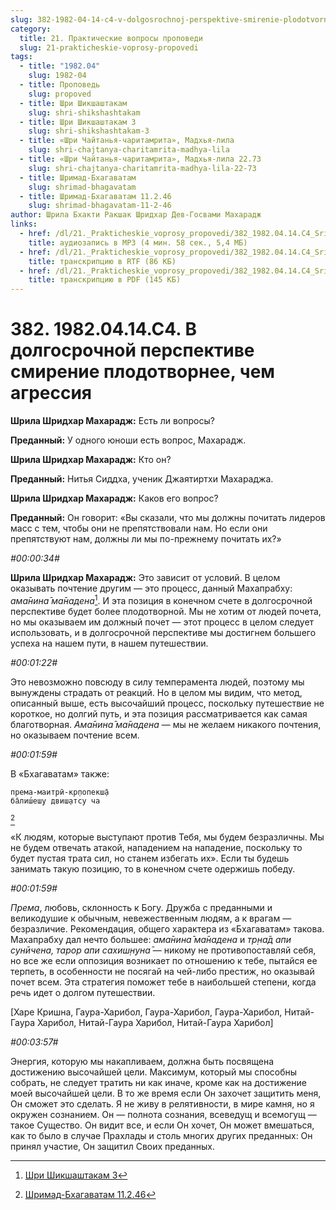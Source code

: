 ```yaml
---
slug: 382-1982-04-14-c4-v-dolgosrochnoj-perspektive-smirenie-plodotvornee-chem-agressiya
category:
  title: 21. Практические вопросы проповеди
  slug: 21-prakticheskie-voprosy-propovedi
tags:
  - title: "1982.04"
    slug: 1982-04
  - title: Проповедь
    slug: propoved
  - title: Шри Шикшаштакам
    slug: shri-shikshashtakam
  - title: Шри Шикшаштакам 3
    slug: shri-shikshashtakam-3
  - title: «Шри Чайтанья-чаритамрита», Мадхья-лила
    slug: shri-chajtanya-charitamrita-madhya-lila
  - title: «Шри Чайтанья-чаритамрита», Мадхья-лила 22.73
    slug: shri-chajtanya-charitamrita-madhya-lila-22-73
  - title: Шримад-Бхагаватам
    slug: shrimad-bhagavatam
  - title: Шримад-Бхагаватам 11.2.46
    slug: shrimad-bhagavatam-11-2-46
author: Шрила Бхакти Ракшак Шридхар Дев-Госвами Махарадж
links:
  - href: /dl/21._Prakticheskie_voprosy_propovedi/382_1982.04.14.C4_SridharMj_V_dolgosrochnoj_perspektive_smirenie_plodotvornee_chem_agressija.mp3
    title: аудиозапись в MP3 (4 мин. 58 сек., 5,4 МБ)
  - href: /dl/21._Prakticheskie_voprosy_propovedi/382_1982.04.14.C4_SridharMj_V_dolgosrochnoj_perspektive_smirenie_plodotvornee_chem_agressija.rtf
    title: транскрипцию в RTF (86 КБ)
  - href: /dl/21._Prakticheskie_voprosy_propovedi/382_1982.04.14.C4_SridharMj_V_dolgosrochnoj_perspektive_smirenie_plodotvornee_chem_agressija.pdf
    title: транскрипцию в PDF (145 КБ)
---
```


# 382. 1982.04.14.C4. В долгосрочной перспективе смирение плодотворнее, чем агрессия

**Шрила Шридхар Махарадж:** Есть ли вопросы?

**Преданный:** У одного юноши есть вопрос, Махарадж.

**Шрила Шридхар Махарадж:** Кто он?

**Преданный:** Нитья Сиддха, ученик Джаятиртхи Махараджа.

**Шрила Шридхар Махарадж:** Каков его вопрос?

**Преданный:** Он говорит: «Вы сказали, что мы должны почитать лидеров масс с тем, чтобы они не препятствовали нам. Но если они препятствуют нам, должны ли мы по-прежнему почитать их?»

*#00:00:34#*

**Шрила Шридхар Махарадж:** Это зависит от условий. В целом оказывать почтение другим — это процесс, данный Махапрабху: *ама̄нина̄ ма̄надена*[^_ftn1]. И эта позиция в конечном счете в долгосрочной перспективе будет более плодотворной. Мы не хотим от людей почета, но мы оказываем им должный почет — этот процесс в целом следует использовать, и в долгосрочной перспективе мы достигнем большего успеха на нашем пути, в нашем путешествии.

*#00:01:22#*

Это невозможно повсюду в силу темперамента людей, поэтому мы вынуждены страдать от реакций. Но в целом мы видим, что метод, описанный выше, есть высочайший процесс, поскольку путешествие не короткое, но долгий путь, и эта позиция рассматривается как самая благотворная. *Ама̄нина̄ ма̄надена* — мы не желаем никакого почтения, но оказываем почтение всем.

*#00:01:59#*

В «Бхагаватам» также:

    према-маитрӣ-кр̣попекш̣а̄
    ба̄лиш́еш̣у двиш̣атсу ча
[^_ftn2]

«К людям, которые выступают против Тебя, мы будем безразличны. Мы не будем отвечать атакой, нападением на нападение, поскольку то будет пустая трата сил, но станем избегать их». Если ты будешь занимать такую позицию, то в конечном счете одержишь победу.

*#00:01:59#*

*Према*, любовь, склонность к Богу. Дружба с преданными и великодушие к обычным, невежественным людям, а к врагам — безразличие. Рекомендация, общего характера из «Бхагаватам» такова. Махапрабху дал нечто большее: *ама̄нина̄ ма̄надена* и *тр̣на̄д апи сунӣчена, тарор апи сахиш̣н̣уна̄* — никому не противопоставляй себя, но все же если оппозиция возникает по отношению к тебе, пытайся ее терпеть, в особенности не посягай на чей-либо престиж, но оказывай почет всем. Эта стратегия поможет тебе в наибольшей степени, когда речь идет о долгом путешествии.

[Харе Кришна, Гаура-Харибол, Гаура-Харибол, Гаура-Харибол, Нитай-Гаура Харибол, Нитай-Гаура Харибол, Нитай-Гаура Харибол]

*#00:03:57#*

Энергия, которую мы накапливаем, должна быть посвящена достижению высочайшей цели. Максимум, который мы способны собрать, не следует тратить ни как иначе, кроме как на достижение моей высочайшей цели. В то же время если Он захочет защитить меня, Он сможет это сделать. Я не живу в релятивности, в мире камня, но я окружен сознанием. Он — полнота сознания, всеведущ и всемогущ — такое Существо. Он видит все, и если Он хочет, Он может вмешаться, как то было в случае Прахлады и столь многих других преданных: Он принял участие, Он защитил Своих преданных.



[^_ftn1]: [Шри Шикшаштакам 3](../notes/shri-shikshashtakam/shri-shikshashtakam-3.md)

[^_ftn2]: [Шримад-Бхагаватам 11.2.46](../notes/shrimad-bhagavatam/shrimad-bhagavatam-11-2-46.md)

